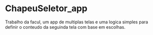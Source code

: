 # ChapeuSeletor_app
Trabalho da facul, um app de multiplas telas e uma logica simples para definir o conteudo da seguinda tela com base em escolhas.
